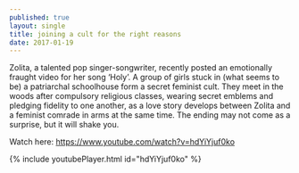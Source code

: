 ```yaml
---
published: true
layout: single
title: joining a cult for the right reasons
date: 2017-01-19
---
```

Zolita, a talented pop singer-songwriter, recently posted an emotionally fraught video for her song ‘Holy’. A group of girls stuck in (what seems to be) a patriarchal schoolhouse form a secret feminist cult. They meet in the woods after compulsory religious classes, wearing secret emblems and pledging fidelity to one another, as a love story develops between Zolita and a feminist comrade in arms at the same time. The ending may not come as a surprise, but it will shake you.

Watch here: https://www.youtube.com/watch?v=hdYiYjuf0ko

{% include youtubePlayer.html id="hdYiYjuf0ko" %}
